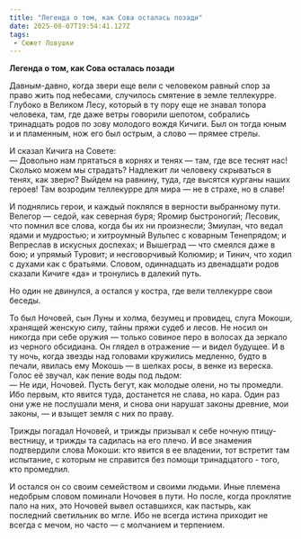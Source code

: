 ```yaml
---
title: "Легенда о том, как Сова осталась позади"
date: 2025-08-07T19:54:41.127Z
tags:
 - Сюжет Ловушки
---
```


**Легенда о том, как Сова осталась позади**

Давным-давно, когда звери еще вели с человеком равный спор за право жить
под небесами, случилось смятение в земле теллекурре. Глубоко в Великом
Лесу, который в ту пору еще не знавал топора человека, там, где даже
ветры говорили шепотом, собрались тринадцать родов по зову молодого
вождя Кичиги. Был он тогда юным и и пламенным, нож его был острым, а
слово — прямее стрелы.

И сказал Кичига на Совете:  
— Довольно нам прятаться в корнях и тенях — там, где все теснят нас!
Сколько можем мы страдать? Надлежит ли человеку скрываться в тенях, как
зверю? Выйдем на равнину, туда, где высятся курганы наших героев! Там
возродим теллекурре для мира — не в страхе, но в славе!

И поднялись герои, и каждый поклялся в верности выбранному пути. Велегор
— седой, как северная буря; Яромир быстроногий; Лесовик, что помнил все
слова, когда бы их ни произнесли; Змиулан, что ведал ядами и мудростью;
и хитроумный Вульпес с коварным Тенепрядом; и Вепреслав в искусных
доспехах; и Вышеград — что смеялся даже в бою; и упрямый Туровит; и
несговорчивый Колюмир; и Тинич, что ходил с духами как с братьями.
Словом, одиннадцать из двенадцати родов сказали Кичиге «да» и тронулись
в далекий путь.

Но один не двинулся, а остался у костра, где вели теллекурре свои
беседы.

То был Ночовей, сын Луны и холма, безумец и провидец, слуга Мокоши,
хранящей женскую силу, тайны пряжи судеб и лесов. Не носил он никогда
при себе оружия — только совиное перо в волосах да зеркало из черного
обсидиана. Он глядел в отражение — и видел будущее. И в ту ночь, когда
звезды над головами кружились медленно, будто в печали, явилась ему
Мокошь — в шелках росы, в венке из вереска. Голос её звучал, как пение
воды под льдом:  
— Не иди, Ночовей. Пусть бегут, как молодые олени, но ты промедли. Ибо
первым, кто явится туда, достанется не слава, но кара. Один раз они уже
не послушали меня, и снова они нарушат законы древние, мои законы, — и
взыщет земля с них по праву.

Трижды погадал Ночовей, и трижды призывал к себе ночную птицу-вестницу,
и трижды та садилась на его плечо. И все знамения подтвердили слова
Мокоши: кто явится в ее владении, тот встретит там испытание, с которым
не справится без помощи тринадцатого - того, кто промедлил.

И остался он со своим семейством и своими людьми. Иные племена недобрым
словом поминали Ночовея в пути. Но после, когда проклятие пало на них,
это Ночовей вывел оставшихся, как пастырь, как последний светильник во
мгле. Ибо не всегда истина приходит не всегда с мечом, но часто — с
молчанием и терпением.
